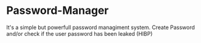 # Password-Manager
It's a simple but powerfull password managiment system. Create Password and/or check if the user password has been leaked (HIBP)
